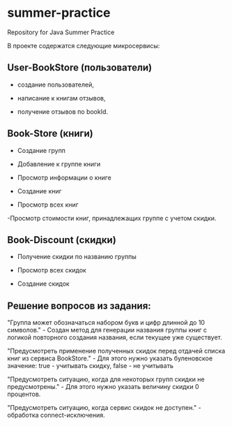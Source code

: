 # summer-practice
Repository for Java Summer Practice

В проекте содержатся следующие микросервисы: 

## User-BookStore (пользователи)
- создание пользователей,

- написание к книгам отзывов,

- получение отзывов по bookId.

## Book-Store (книги)
- Создание групп

- Добавление к группе книги

- Просмотр информации о книге

- Создание книг

- Просмотр всех книг

-Просмотр стоимости книг, принадлежащих группе с учетом скидки.
## Book-Discount (скидки)  
- Получение скидки по названию группы

- Просмотр всех скидок

- Создание скидок


## Решение вопросов из задания:
"Группа может обозначаться набором букв и цифр длинной до 10 символов." - Создан метод для генерации названия группы книг с логикой повторного создания названия, если текущее уже существует.

"Предусмотреть применение полученных скидок перед отдачей списка книг из сервиса BookStore." - Для этого нужно указать буленовское значение: true - учитывать скидку, false - не учитывать

"Предусмотреть ситуацию, когда для некоторых групп скидки не предусмотрены." - Для этого нужно указать величину скидки 0 процентов.

"Предусмотреть ситуацию, когда сервис скидок не доступен." - обработка connect-исключения.
 
 
